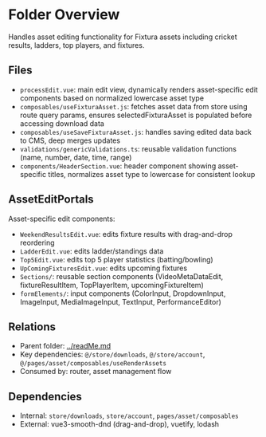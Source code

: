 # Folder Overview

Handles asset editing functionality for Fixtura assets including cricket results, ladders, top players, and fixtures.

## Files

- `processEdit.vue`: main edit view, dynamically renders asset-specific edit components based on normalized lowercase asset type
- `composables/useFixturaAsset.js`: fetches asset data from store using route query params, ensures selectedFixturaAsset is populated before accessing download data
- `composables/useSaveFixturaAsset.js`: handles saving edited data back to CMS, deep merges updates
- `validations/genericValidations.ts`: reusable validation functions (name, number, date, time, range)
- `components/HeaderSection.vue`: header component showing asset-specific titles, normalizes asset type to lowercase for consistent lookup

## AssetEditPortals

Asset-specific edit components:

- `WeekendResultsEdit.vue`: edits fixture results with drag-and-drop reordering
- `LadderEdit.vue`: edits ladder/standings data
- `Top5Edit.vue`: edits top 5 player statistics (batting/bowling)
- `UpComingFixturesEdit.vue`: edits upcoming fixtures
- `Sections/`: reusable section components (VideoMetaDataEdit, fixtureResultItem, TopPlayerItem, upcomingFixtureItem)
- `formElements/`: input components (ColorInput, DropdownInput, ImageInput, MediaImageInput, TextInput, PerformanceEditor)

## Relations

- Parent folder: [../readMe.md](../readMe.md)
- Key dependencies: `@/store/downloads`, `@/store/account`, `@/pages/asset/composables/useRenderAssets`
- Consumed by: router, asset management flow

## Dependencies

- Internal: `store/downloads`, `store/account`, `pages/asset/composables`
- External: vue3-smooth-dnd (drag-and-drop), vuetify, lodash
